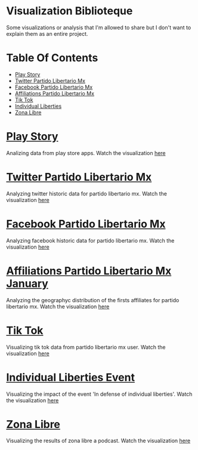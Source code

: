 # Visualization Biblioteque
Some visualizations or analysis that I'm allowed to share but I don't want to explain them as an entire project.

# Table Of Contents
* [Play Story](#Play-Story)
* [Twitter Partido Libertario Mx](#Twitter-Partido-Libertario-Mx)
* [Facebook Partido Libertario Mx](#Facebook-Partido-Libertario-Mx)
* [Affiliations Partido Libertario Mx](#Affiliations-Partido-Libertario-Mx)
* [Tik Tok](#Tik-Tok)
* [Individual Liberties](#Individual-Liberties-Event)
* [Zona Libre](#Zona-Libre)

# [Play Story](#Table-Of-Contents)
Analizing data from play store apps.
Watch the visualization [here](https://github.com/JorgePablol/Exploratory-Analysis-Play-Store)

# [Twitter Partido Libertario Mx](#Table-Of-Contents)
Analyzing twitter historic data for partido libertario mx.
Watch the visualization [here](https://datastudio.google.com/s/n4ANzSy1BsI)

# [Facebook Partido Libertario Mx](#Table-Of-Contents)
Analyzing facebook historic data for partido libertario mx.
Watch the visualization [here](https://datastudio.google.com/s/ijp4Q2Rkdb4)

# [Affiliations Partido Libertario Mx January](#Table-Of-Contents)
Analyzing the geographyc distribution of the firsts affiliates for partido libertario mx.
Watch the visualization [here](https://datastudio.google.com/s/vxTXRkggbJQ)

# [Tik Tok](#Table-Of-Contents)
Visualizing tik tok data from partido libertario mx user.
Watch the visualization [here](https://datastudio.google.com/s/vcKFj1nv8hY)

# [Individual Liberties Event](#Table-Of-Contents)
Visualizing the impact of the event 'In defense of individual liberties'.
Watch the visualization [here](https://datastudio.google.com/reporting/6d2f27fc-764a-4611-b066-2c23b47e2888)

# [Zona Libre](#Table-Of-Contents)
Visualizing the results of zona libre a podcast.
Watch the visualization [here](https://datastudio.google.com/s/kqdBOu6Hrv0)

